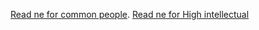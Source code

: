 [Read ne for common people](https://github.com/ashutoshroy02/Commerce-gpt/blob/main/R1.md).
[Read ne for High intellectual](https://github.com/ashutoshroy02/Commerce-gpt/blob/main/R2.md)
